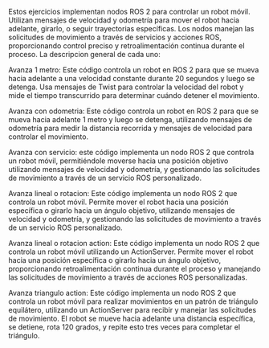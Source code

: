 Estos ejercicios implementan nodos ROS 2 para controlar un robot móvil. Utilizan mensajes de velocidad y odometría para mover el robot hacia adelante, girarlo, o seguir trayectorias específicas. Los nodos manejan las solicitudes de movimiento a través de servicios y acciones ROS, proporcionando control preciso y retroalimentación continua durante el proceso. La descripcion general de cada uno:

Avanza 1 metro:  Este código controla un robot en ROS 2 para que se mueva hacia adelante a una velocidad constante durante 20 segundos y luego se detenga. Usa mensajes de Twist para controlar la velocidad del robot y mide el tiempo transcurrido para determinar cuándo detener el movimiento.

Avanza con odometria: Este código controla un robot en ROS 2 para que se mueva hacia adelante 1 metro y luego se detenga, utilizando mensajes de odometría para medir la distancia recorrida y mensajes de velocidad para controlar el movimiento.

Avanza con servicio: este código implementa un nodo ROS 2 que controla un robot móvil, permitiéndole moverse hacia una posición objetivo utilizando mensajes de velocidad y odometría, y gestionando las solicitudes de movimiento a través de un servicio ROS personalizado.

Avanza lineal o rotacion: Este código implementa un nodo ROS 2 que controla un robot móvil. Permite mover el robot hacia una posición específica o girarlo hacia un ángulo objetivo, utilizando mensajes de velocidad y odometría, y gestionando las solicitudes de movimiento a través de un servicio ROS personalizado.

Avanza lineal o rotacion action: Este código implementa un nodo ROS 2 que controla un robot móvil utilizando un ActionServer. Permite mover el robot hacia una posición específica o girarlo hacia un ángulo objetivo, proporcionando retroalimentación continua durante el proceso y manejando las solicitudes de movimiento a través de acciones ROS personalizadas.

Avanza triangulo action: Este código implementa un nodo ROS 2 que controla un robot móvil para realizar movimientos en un patrón de triángulo equilátero, utilizando un ActionServer para recibir y manejar las solicitudes de movimiento. El robot se mueve hacia adelante una distancia específica, se detiene, rota 120 grados, y repite esto tres veces para completar el triángulo.
